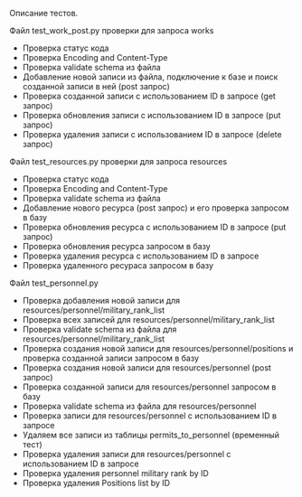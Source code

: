 Описание тестов.

Файл test_work_post.py проверки для запроса works

- Проверка статус кода
- Проверка Encoding and Content-Type
- Проверка validate schema из файла
- Добавление новой записи из файла, подключение к базе и поиск созданной записи в ней (post запрос)
- Проверка созданной записи с использованием ID в запросе (get запрос)
- Проверка обновления записи с использованием ID в запросе (put запрос)
- Проверка удаления записи с использованием ID в запросе (delete запрос)

Файл test_resources.py проверки для запроса resources

- Проверка статус кода
- Проверка Encoding and Content-Type
- Проверка validate schema из файла
- Добавление нового ресурса (post запрос) и его проверка запросом в базу
- Проверка обновления ресурса с использованием ID в запросе (put запрос)
- Проверка обновления ресурса запросом в базу
- Проверка удаления ресурса с использованием ID в запросе
- Проверка удаленного ресураса запросом в базу

Файл test_personnel.py

- Проверка добавления новой записи для resources/personnel/military_rank_list
- Проверка всех записей для resources/personnel/military_rank_list
- Проверка validate schema из файла для resources/personnel/military_rank_list
- Проверка создания новой записи для resources/personnel/positions и проверка созданной записи запросом в базу
- Проверка создания новой записи для resources/personnel (post запрос)
- Проверка созданной записи для resources/personnel запросом в базу
- Проверка validate schema из файла для resources/personnel
- Проверка записи для resources/personnel с использованием ID в запросе
- Удаляем все записи из таблицы permits_to_personnel (временный тест)
- Проверка удаления записи для resources/personnel с использованием ID в запросе
- Проверка удаления personnel military rank by ID
- Проверка удаления Positions list by ID
